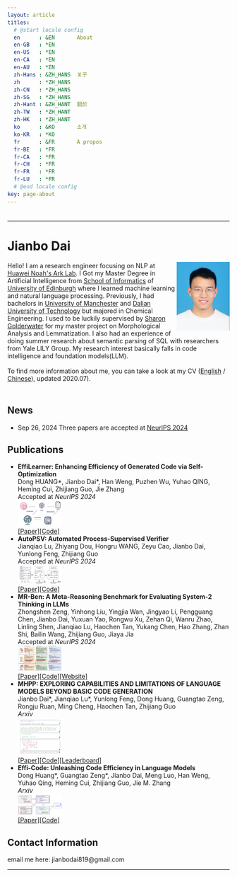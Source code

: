 ```yaml
---
layout: article
titles:
  # @start locale config
  en      : &EN       About
  en-GB   : *EN
  en-US   : *EN
  en-CA   : *EN
  en-AU   : *EN
  zh-Hans : &ZH_HANS  关于
  zh      : *ZH_HANS
  zh-CN   : *ZH_HANS
  zh-SG   : *ZH_HANS
  zh-Hant : &ZH_HANT  關於
  zh-TW   : *ZH_HANT
  zh-HK   : *ZH_HANT
  ko      : &KO       소개
  ko-KR   : *KO
  fr      : &FR       À propos
  fr-BE   : *FR
  fr-CA   : *FR
  fr-CH   : *FR
  fr-FR   : *FR
  fr-LU   : *FR
  # @end locale config
key: page-about
---
```


<html lang="en">
    <head>
        <meta charset="UTF-8">
        <title>Homepage</title>
    </head>
    <body>
        <div style="float: left; padding-top: 1ex;">
            <hr>
            <h1>Jianbo Dai</h1>
            <p>
                <img src="./assets/images/profile/me.png" alt="profile" width="120" align ="right">
                Hello! I am a research engineer focusing on NLP at <a href="https://www.noahlab.com.hk/#/home">Huawei Noah's Ark Lab</a>. I Got my Master Degree in Artificial Intelligence from <a href="http://www.inf.ed.ac.uk/">School of Informatics</a> of <a href="http://www.ed.ac.uk/">University of Edinburgh</a> where I learned machine learning and natural language processing. Previously, I had bachelors in <a href="https://www.manchester.ac.uk">University of Manchester</a> and <a href="http://en.dlut.edu.cn">Dalian University of Technology</a> but majored in Chemical Engineering. I used to be luckily supervised by <a href="http://homepages.inf.ed.ac.uk/sgwater/">Sharon Golderwater</a> for my master project on Morphological Analysis and Lemmatization. I also had an experience of doing summer research about semantic parsing of SQL with researchers from Yale LILY Group. My research interest basically falls in code intelligence and foundation models(LLM).
                <br>
                <br>
                To find more information about me, you can take a look at my CV (<a href="https://github.com/1e0ndavid/1e0ndavid.github.io/blob/master/assets/CV/CV_EN_1_3.pdf">English</a>
                / <a href="https://github.com/1e0ndavid/1e0ndavid.github.io/blob/master/assets/CV/CV_CN_1_2.pdf">Chinese</a>), updated 2020.07).
            </p>
        </div>
        <div style="clear: left; padding-top: 1ex;">
            <h2>News</h2>
            <p> </p>
            <ul>
                <li>
										Sep 26, 2024  Three papers are accepted at <a href="https://nips.cc/virtual/2024/papers.html?filter=titles">NeurIPS 2024</a>
								</li>
            </ul>
            <p> </p>
            <h2>Publications</h2>
            <p> </p>
            <ul>
              <li>
                <strong>EffiLearner: Enhancing Efficiency of Generated Code via Self-Optimization</strong><br>
                Dong HUANG*, Jianbo Dai*, Han Weng, Puzhen Wu, Yuhao QING, Heming Cui, Zhijiang Guo, Jie Zhang<br>
                Accepted at <em>NeurIPS 2024</em><br>
                <img src="./assets/images/paper_figs/effilearner.png" alt="effilearner" width="100"><br>
                <a href="https://proceedings.neurips.cc/paper_files/paper/2024/hash/99c66755871ae101a4cef87c67fb29e8-Abstract-Conference.html">[Paper]</a><a href="https://github.com/huangd1999/EffiLearner">[Code]</a>
              </li>
              <li>
                <strong>AutoPSV: Automated Process-Supervised Verifier</strong><br>
                Jianqiao Lu, Zhiyang Dou, Hongru WANG, Zeyu Cao, Jianbo Dai, Yunlong Feng, Zhijiang Guo<br>
                Accepted at <em>NeurIPS 2024</em><br>
                <img src="./assets/images/paper_figs/autopsv.png" alt="autopsv" width="100"><br>
                <a href="https://proceedings.neurips.cc/paper_files/paper/2024/hash/9246aa822579d9b29a140ecdac36ad60-Abstract-Conference.html">[Paper]</a><a href="https://github.com/rookie-joe/AutoPSV">[Code]</a>
              </li>
              <li>
                <strong>MR-Ben: A Meta-Reasoning Benchmark for Evaluating System-2 Thinking in LLMs</strong><br>
                Zhongshen Zeng, Yinhong Liu, Yingjia Wan, Jingyao Li, Pengguang Chen, Jianbo Dai, Yuxuan Yao, Rongwu Xu, Zehan Qi, Wanru Zhao, Linling Shen, Jianqiao Lu, Haochen Tan, Yukang Chen, Hao Zhang, Zhan Shi, Bailin Wang, Zhijiang Guo, Jiaya Jia<br>
                Accepted at <em>NeurIPS 2024</em><br>
                <img src="./assets/images/paper_figs/mrben.png" alt="mrben" width="100"><br>
                <a href="https://proceedings.neurips.cc/paper_files/paper/2024/hash/d81cb1f4dc6e13aeb45553f80b3d6837-Abstract-Conference.html">[Paper]</a><a href="https://github.com/dvlab-research/Mr-Ben">[Code]</a><a href="https://randolph-zeng.github.io/Mr-Ben.github.io/">[Website]</a>
              </li>
              <li>
                <strong>MHPP: EXPLORING CAPABILITIES AND LIMITATIONS OF LANGUAGE MODELS BEYOND BASIC CODE GENERATION</strong><br>
                Jianbo Dai*, Jianqiao Lu*, Yunlong Feng, Dong Huang, Guangtao Zeng, Rongju Ruan, Ming Cheng, Haochen Tan, Zhijiang Guo<br>
               <em>Arxiv</em><br>
                <img src="./assets/images/paper_figs/mhpp.png" alt="mhpp" width="100"><br>
                <a href="https://arxiv.org/pdf/2405.11430">[Paper]</a><a href="https://github.com/SparksofAGI/MHPP">[Code]</a><a href="https://sparksofagi.github.io/MHPP/">[Leaderboard]</a>
              </li>
              <li>
                <strong>Effi-Code: Unleashing Code Efficiency in Language Models</strong><br>
                Dong Huang*, Guangtao Zeng*, Jianbo Dai, Meng Luo, Han Weng, Yuhao Qing, Heming Cui, Zhijiang Guo, Jie M. Zhang<br>
                <em>Arxiv</em><br>
                <img src="./assets/images/paper_figs/efficode.png" alt="efficode" width="100"><br>
                <a href="https://arxiv.org/pdf/2410.10209">[Paper]</a><a href="https://github.com/huangd1999/Effi-Code">[Code]</a>
              </li>
            </ul>
            <p> </p>
            <h2>Contact Information</h2>
            <p>
                email me here: jianbodai819@gmail.com<br>
            </p>
            <hr>
            <font size="-1">
            <!-- hhmts start -->
            <!--Last modified: Mon Aug 15 17:31:26 BST 2011-->
            <!-- hhmts end -->
            </font>
        </div>
    </body>
</html>
